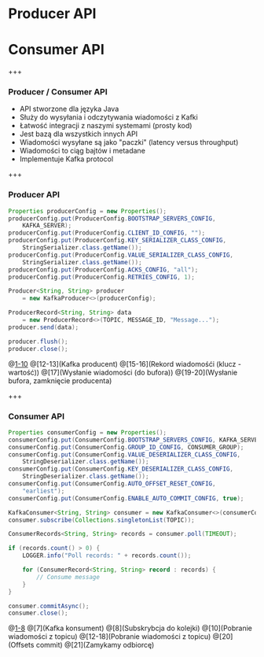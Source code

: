 
# Producer API
# Consumer API

+++
### Producer / Consumer API
* API stworzone dla języka Java
* Służy do wysyłania i odczytywania wiadomości z Kafki
* Łatwość integracji z naszymi systemami (prosty kod)
* Jest bazą dla wszystkich innych API
* Wiadomości wysyłane są jako "paczki" (latency versus throughput)
* Wiadomości to ciąg bajtów i metadane
* Implementuje Kafka protocol




+++
### Producer API
~~~java
Properties producerConfig = new Properties();
producerConfig.put(ProducerConfig.BOOTSTRAP_SERVERS_CONFIG, 
    KAFKA_SERVER);
producerConfig.put(ProducerConfig.CLIENT_ID_CONFIG, "");
producerConfig.put(ProducerConfig.KEY_SERIALIZER_CLASS_CONFIG, 
    StringSerializer.class.getName());
producerConfig.put(ProducerConfig.VALUE_SERIALIZER_CLASS_CONFIG, 
    StringSerializer.class.getName());
producerConfig.put(ProducerConfig.ACKS_CONFIG, "all");
producerConfig.put(ProducerConfig.RETRIES_CONFIG, 1);

Producer<String, String> producer 
    = new KafkaProducer<>(producerConfig);

ProducerRecord<String, String> data 
    = new ProducerRecord<>(TOPIC, MESSAGE_ID, "Message...");
producer.send(data);

producer.flush();
producer.close();
~~~
@[1-10](Konfiguracja)
@[12-13](Kafka producent)
@[15-16](Rekord wiadomośći (klucz - wartość))
@[17](Wysłanie wiadomości (do bufora))
@[19-20](Wysłanie bufora, zamknięcie producenta)



+++
### Consumer API
~~~java
Properties consumerConfig = new Properties();
consumerConfig.put(ConsumerConfig.BOOTSTRAP_SERVERS_CONFIG, KAFKA_SERVER);
consumerConfig.put(ConsumerConfig.GROUP_ID_CONFIG, CONSUMER_GROUP);
consumerConfig.put(ConsumerConfig.VALUE_DESERIALIZER_CLASS_CONFIG, 
    StringDeserializer.class.getName());
consumerConfig.put(ConsumerConfig.KEY_DESERIALIZER_CLASS_CONFIG, 
    StringDeserializer.class.getName());
consumerConfig.put(ConsumerConfig.AUTO_OFFSET_RESET_CONFIG,
    "earliest");
consumerConfig.put(ConsumerConfig.ENABLE_AUTO_COMMIT_CONFIG, true);

KafkaConsumer<String, String> consumer = new KafkaConsumer<>(consumerConfig);
consumer.subscribe(Collections.singletonList(TOPIC));

ConsumerRecords<String, String> records = consumer.poll(TIMEOUT);

if (records.count() > 0) {
    LOGGER.info("Poll records: " + records.count());

    for (ConsumerRecord<String, String> record : records) {
        // Consume message
    }
}

consumer.commitAsync();
consumer.close();
~~~
@[1-8](Konfiguracja)
@[7](Kafka konsument)
@[8](Subskrybcja do kolejki)
@[10](Pobranie wiadomości z topicu)
@[12-18](Pobranie wiadomości z topicu)
@[20](Offsets commit)
@[21](Zamykamy odbiorcę)
